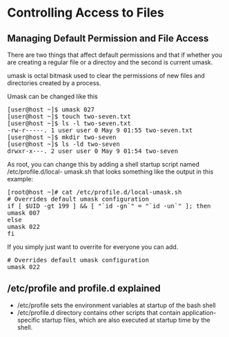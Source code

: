 # Controlling Access to Files

## Managing Default Permission and File Access
There are two things that affect default permissions and that if whether you are creating a regular file or a directoy and the second is current umask. 

umask is octal bitmask used to clear the permissions of new files and directories created by a process.

Umask can be changed like this 

<pre>
[user@host ~]$ umask 027
[user@host ~]$ touch two-seven.txt
[user@host ~]$ ls -l two-seven.txt
-rw-r-----. 1 user user 0 May 9 01:55 two-seven.txt
[user@host ~]$ mkdir two-seven
[user@host ~]$ ls -ld two-seven
drwxr-x---. 2 user user 0 May 9 01:54 two-seven
</pre>

As root, you can change this by adding a shell startup script named /etc/profile.d/local-
umask.sh that looks something like the output in this example:

<pre>
[root@host ~]# cat /etc/profile.d/local-umask.sh
# Overrides default umask configuration
if [ $UID -gt 199 ] && [ "`id -gn`" = "`id -un`" ]; then
umask 007
else
umask 022
fi
</pre>

If you simply just want to overrite for everyone you can add.
<pre>
# Overrides default umask configuration
umask 022
</pre>

## /etc/profile and profile.d explained
- /etc/profile sets the environment variables at startup of the bash shell
- /etc/profile.d directory contains other scripts that contain application-specific startup files, which are also executed at startup time by the shell.